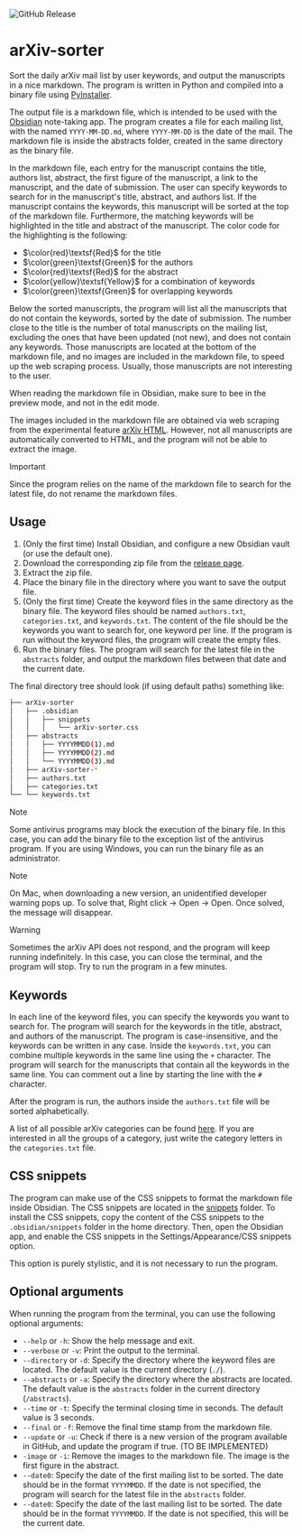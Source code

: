 ![GitHub Release](https://img.shields.io/github/v/release/Davtax/arXiv-sorter?display_name=release&link=https%3A%2F%2Fgithub.com%2FDavtax%2FarXiv-sorter%2Freleases%2Flatest)


# arXiv-sorter

Sort the daily arXiv mail list by user keywords, and output the manuscripts in a nice markdown.
The program is written in Python and compiled into a binary file using [PyInstaller](https://www.pyinstaller.org/).

The output file is a markdown file, which is intended to be used with the [Obsidian](https://obsidian.md/) note-taking
app.
The program creates a file for each mailing list, with the named `YYYY-MM-DD.md`, where `YYYY-MM-DD` is the date of the
mail.
The markdown file is inside the abstracts folder, created in the same directory as the binary file.

In the markdown file, each entry for the manuscript contains the title, authors list, abstract, the first figure of the
manuscript, a link to the manuscript, and the date of submission.
The user can specify keywords to search for in the manuscript's title, abstract, and authors list.
If the manuscript contains the keywords, this manuscript will be sorted at the top of the markdown file.
Furthermore, the matching keywords will be highlighted in the title and abstract of the manuscript.
The color code for the highlighting is the following:

- $\color{red}\textsf{Red}$ for the title
- $\color{green}\textsf{Green}$ for the authors
- $\color{red}\textsf{Red}$ for the abstract
- $\color{yellow}\textsf{Yellow}$ for a combination of keywords
- $\color{green}\textsf{Green}$ for overlapping keywords

Below the sorted manuscripts, the program will list all the manuscripts that do not contain the keywords, sorted by the
date of submission.
The number close to the title is the number of total manuscripts on the mailing list, excluding the ones that have been
updated (not new), and does not contain any keywords.
Those manuscripts are located at the bottom of the markdown file, and no images are included in the markdown file, to
speed up the web scraping process.
Usually, those manuscripts are not interesting to the user.

When reading the markdown file in Obsidian, make sure to bee in the preview mode, and not in the edit mode.

The images included in the markdown file are obtained via web scraping from the experimental
feature [arXiv HTML](https://info.arxiv.org/about/accessible_HTML.html).
However, not all manuscripts are automatically converted to HTML, and the program will not be able to extract the
image.

> [!IMPORTANT]  
> Since the program relies on the name of the markdown file to search for the latest file, do not rename the markdown
> files.

## Usage

1. (Only the first time) Install Obsidian, and configure a new Obsidian vault (or use the default one).
2. Download the corresponding zip file from the [release page](https://github.com/Davtax/arXiv-sorter/releases).
3. Extract the zip file.
4. Place the binary file in the directory where you want to save the output file.
5. (Only the first time) Create the keyword files in the same directory as the binary file. The keyword files should be
   named `authors.txt`, `categories.txt`, and `keywords.txt`. The content of the file should be the keywords you want
   to search for, one keyword per line. If the program is run without the keyword files, the program will create the
   empty files.
6. Run the binary files. The program will search for the latest file in the `abstracts` folder, and output the markdown
   files between that date and the current date.

The final directory tree should look (if using default paths) something like:
```bash
├── arXiv-sorter
│   ├── .obsidian
│   │   ├── snippets
│   │   │   └── arXiv-sorter.css  
│   ├── abstracts
│   │   ├── YYYYMMDD(1).md
│   │   ├── YYYYMMDD(2).md
│   │   └── YYYYMMDD(3).md
│   ├── arXiv-sorter-*
│   ├── authors.txt
│   ├── categories.txt
└── └── keywords.txt

```

> [!NOTE]  
> Some antivirus programs may block the execution of the binary file.
> In this case, you can add the binary file to the exception list of the antivirus program.
> If you are using Windows, you can run the binary file as an administrator.

> [!NOTE]  
> On Mac, when downloading a new version, an unidentified developer warning pops up.
> To solve that, Right click -> Open -> Open.
> Once solved, the message will disappear.

> [!WARNING]  
> Sometimes the arXiv API does not respond, and the program will keep running indefinitely. In this case, you can close
> the terminal, and the program will stop. Try to run the program in a few minutes.

## Keywords

In each line of the keyword files, you can specify the keywords you want to search for.
The program will search for the keywords in the title, abstract, and authors of the manuscript.
The program is case-insensitive, and the keywords can be written in any case.
Inside the `keywords.txt`, you can combine multiple keywords in the same line using the `+` character.
The program will search for the manuscripts that contain all the keywords in the same line.
You can comment out a line by starting the line with the `#` character.

After the program is run, the authors inside the `authors.txt` file will be sorted alphabetically.

A list of all possible arXiv categories can be found [here](https://arxiv.org/category_taxonomy).
If you are interested in all the groups of a category, just write the category letters in the `categories.txt` file.

## CSS snippets

The program can make use of the CSS snippets to format the markdown file inside Obsidian.
The CSS snippets are located in the [snippets](https://github.com/Davtax/arXiv-sorter/tree/main/snippets) folder.
To install the CSS snippets, copy the content of the CSS snippets to the `.obsidian/snippets` folder in the home
directory.
Then, open the Obsidian app, and enable the CSS snippets in the Settings/Appearance/CSS snippets option.

This option is purely stylistic, and it is not necessary to run the program.

## Optional arguments

When running the program from the terminal, you can use the following optional arguments:

- `--help` or `-h`: Show the help message and exit.
- `--verbose` or `-v`: Print the output to the terminal.
- `--directory` or `-d`: Specify the directory where the keyword files are located. The default value is the current
  directory (`./`).
- `--abstracts` or `-a`: Specify the directory where the abstracts are located. The default value is the `abstracts`
  folder in the current directory (`/abstracts`).
- `--time` or `-t`: Specify the terminal closing time in seconds. The default value is 3 seconds.
- `--final` or `-f`: Remove the final time stamp from the markdown file.
- `--update` or `-u`: Check if there is a new version of the program available in GitHub, and update the program if
  true. (TO BE IMPLEMENTED)
- `-image` or `-i`: Remove the images to the markdown file. The image is the first figure in the abstract.
- `--date0`: Specify the date of the first mailing list to be sorted. The date should be in the format `YYYYMMDD`. If the
  date is not specified, the program will search for the latest file in the `abstracts` folder.
- `--date0`: Specify the date of the last mailing list to be sorted. The date should be in the format `YYYYMMDD`. If the
  date is not specified, this will be the current date.
